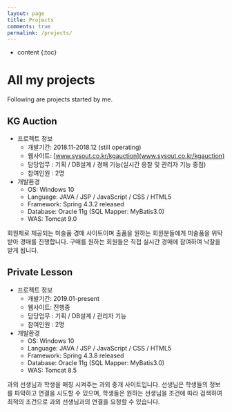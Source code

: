 ```yaml
---
layout: page
title: Projects
comments: true
permalink: /projects/
---
```


* content
{:toc}

# All my projects
Following are projects started by me. 

## KG Auction
* 프로젝트 정보
   * 개발기간: 2018.11-2018.12 (still operating)
   * 웹사이트: [www.sysout.co.kr/kgauction](www.sysout.co.kr/kgauction)
   * 담당업무 : 기획 / DB설계 / 경매 기능(실시간 응찰 및 관리자 기능 중점)
   * 참여인원 : 2명
* 개발환경
   * OS: Windows 10
   * Language: JAVA / JSP / JavaScript / CSS / HTML5
   * Framework: Spring 4.3.2 released
   * Database: Oracle 11g (SQL Mapper: MyBatis3.0)
   * WAS: Tomcat 9.0

회원제로 제공되는 미술품 경매 사이트이며 출품을 원하는 회원분들에게 미술품을 위탁 받아 경매를 진행합니다. 구매를 원하는 회원들은 직접 실시간 경매에 참여하여 낙찰을 받게 됩니다.

## Private Lesson
* 프로젝트 정보
   * 개발기간: 2019.01-present
   * 웹사이트: 진행중
   * 담당업무 : 기획 / DB설계 / 관리자 기능
   * 참여인원 : 2명
* 개발환경
   * OS: Windows 10
   * Language: JAVA / JSP / JavaScript / CSS / HTML5
   * Framework: Spring 4.3.8 released
   * Database: Oracle 11g (SQL Mapper: MyBatis3.0)
   * WAS: Tomcat 8.5

과외 선생님과 학생을 매칭 시켜주는 과외 중개 사이트입니다. 선생님은 학생들의 정보를 파악하고 연결을 시도할 수 있으며, 학생들은 원하는 선생님을 조건에 따라 검색하여 최적의 조건으로 과외 선생님과의 연결을 요청할 수 있습니다.
